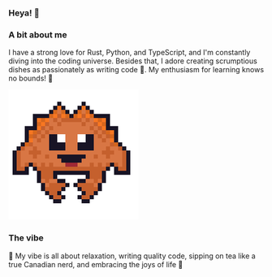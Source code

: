 ### Heya! 👋

### A bit about me

I have a strong love for Rust, Python, and TypeScript, and I'm constantly diving into the coding universe. Besides that, I adore creating scrumptious dishes as passionately as writing code 🥗. My enthusiasm for learning knows no bounds! 🚀


![dancing_rust](./dancing-rust.gif)

### The vibe

:panda_face: My vibe is all about relaxation, writing quality code, sipping on tea like a true Canadian nerd, and embracing the joys of life 🍵

